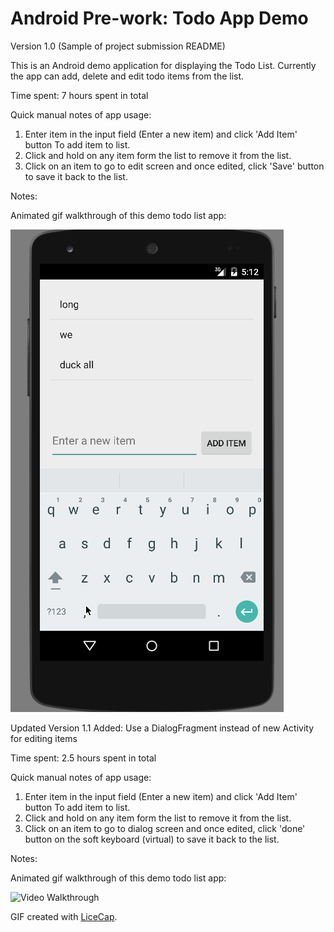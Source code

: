 # Android Pre-work: Todo App Demo

Version 1.0
(Sample of project submission README)

This is an Android demo application for displaying the Todo List. 
Currently the app can add, delete  and edit todo items from the list. 

Time spent: 7 hours spent in total

Quick manual notes of app usage:
1) Enter item in the input field (Enter a new item) and click 'Add Item' button To add item to list.
2) Click and hold on any item form the list to remove it from the list.
3) Click on an item to go to edit screen and once edited, click 'Save' button to save it back to the list.

Notes:


Animated gif walkthrough of this demo todo list app:

![Video Walkthrough](androidAppCapture1.gif)


Updated Version 1.1
Added: Use a DialogFragment instead of new Activity for editing items

Time spent: 2.5 hours spent in total

Quick manual notes of app usage:
1) Enter item in the input field (Enter a new item) and click 'Add Item' button To add item to list.
2) Click and hold on any item form the list to remove it from the list.
3) Click on an item to go to dialog screen and once edited, click 'done' button on the soft keyboard (virtual) to save it back to the list.

Notes:

Animated gif walkthrough of this demo todo list app:

![Video Walkthrough](androidAppCapture1_1_dialog)


GIF created with [LiceCap](http://www.cockos.com/licecap/).